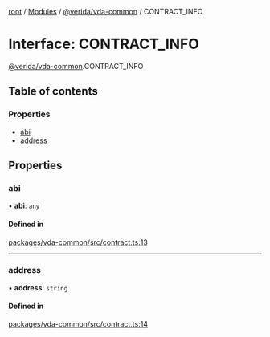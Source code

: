 [root](../README.md) / [Modules](../modules.md) / [@verida/vda-common](../modules/verida_vda_common.md) / CONTRACT\_INFO

# Interface: CONTRACT\_INFO

[@verida/vda-common](../modules/verida_vda_common.md).CONTRACT_INFO

## Table of contents

### Properties

- [abi](verida_vda_common.CONTRACT_INFO.md#abi)
- [address](verida_vda_common.CONTRACT_INFO.md#address)

## Properties

### abi

• **abi**: `any`

#### Defined in

[packages/vda-common/src/contract.ts:13](https://github.com/verida/verida-js/blob/a690f60/packages/vda-common/src/contract.ts#L13)

___

### address

• **address**: `string`

#### Defined in

[packages/vda-common/src/contract.ts:14](https://github.com/verida/verida-js/blob/a690f60/packages/vda-common/src/contract.ts#L14)
